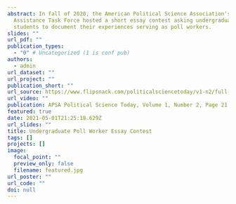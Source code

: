 ```yaml
---
abstract: In fall of 2020, the American Political Science Association's Election
  Assistance Task Force hosted a short essay contest asking undergraduate
  students to document their experiences serving as poll workers.
slides: ""
url_pdf: ""
publication_types:
  - "0" # Uncategorized (1 is conf pub)
authors:
  - admin
url_dataset: ""
url_project: ""
publication_short: ""
url_source: https://www.flipsnack.com/politicalsciencetoday/v1-n2/full-view.html
url_video: ""
publication: APSA Political Science Today, Volume 1, Number 2, Page 21
featured: true
date: 2021-05-01T21:25:18.629Z
url_slides: ""
title: Undergraduate Poll Worker Essay Contest
tags: []
projects: []
image:
  focal_point: ""
  preview_only: false
  filename: featured.jpg
url_poster: ""
url_code: ""
doi: null
---
```

